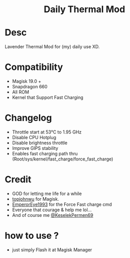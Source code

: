 <h1 align="center">Daily Thermal Mod</h1>

# Desc
Lavender Thermal Mod for (my) daily use XD.

# Compatibility
- Magisk 19.0 +
- Snapdragon 660
- All ROM
- Kernel that Support Fast Charging

# Changelog
- Throttle start at 53°C to 1.95 GHz 
- Disable CPU Hotplug 
- Disable brightness throttle 
- Improve GIPS stability
- Enables fast charging path thru (Root/sys/kernel/fast_charge/force_fast_charge)

# Credit
- GOD for letting me life for a while
- <a href="https://github.com/topjohnwu">topjohnwu</a> for Magisk.
- <a href="https://github.com/EmperorEye1993/Force-Fast-Charge">EmperorEye1993</a> for the Force Fast charge cmd
- Everyone that courage & help me lol...
- And of course me [@KeselekPermen69](https://t.me/keselekpermen69)

# how to use ?
- just simply Flash it at Magisk Manager

